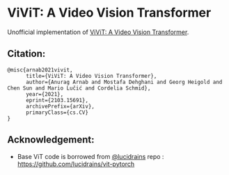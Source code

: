 # ViViT: A Video Vision Transformer
Unofficial implementation of [ViViT: A Video Vision Transformer](https://arxiv.org/abs/2103.15691).

## Citation:
```
@misc{arnab2021vivit,
      title={ViViT: A Video Vision Transformer}, 
      author={Anurag Arnab and Mostafa Dehghani and Georg Heigold and Chen Sun and Mario Lučić and Cordelia Schmid},
      year={2021},
      eprint={2103.15691},
      archivePrefix={arXiv},
      primaryClass={cs.CV}
}
```

## Acknowledgement:
* Base ViT code is borrowed from [@lucidrains](https://github.com/lucidrains) repo : https://github.com/lucidrains/vit-pytorch


